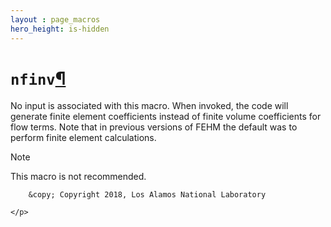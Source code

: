 ```yaml
---
layout : page_macros
hero_height: is-hidden
---
```


<h1><code class="docutils literal notranslate"><span class="pre">nfinv</span></code><a class="headerlink" href="#nfinv" title="Permalink to this headline">¶</a></h1>
<p>No input is associated with this macro. When invoked, the code will generate finite element coefficients instead of finite volume coefficients for flow terms. Note that in previous versions of FEHM the default was to perform finite element calculations.</p>
<div class="admonition note">
<p class="first admonition-title">Note</p>
<p class="last">This macro is not recommended.</p>
</div>
  <div role="contentinfo">
    <p>
        
        &copy; Copyright 2018, Los Alamos National Laboratory

    </p>
  </div>